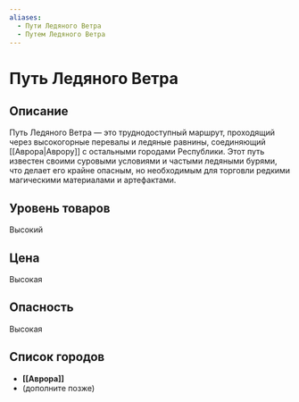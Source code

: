 ```yaml
---
aliases:
  - Пути Ледяного Ветра
  - Путем Ледяного Ветра
---
```


# Путь Ледяного Ветра

## Описание
Путь Ледяного Ветра — это труднодоступный маршрут, проходящий через высокогорные перевалы и ледяные равнины, соединяющий [[Аврора|Аврору]] с остальными городами Республики. Этот путь известен своими суровыми условиями и частыми ледяными бурями, что делает его крайне опасным, но необходимым для торговли редкими магическими материалами и артефактами.

## Уровень товаров
Высокий

## Цена
Высокая

## Опасность
Высокая

## Список городов
- **[[Аврора]]**
- (дополните позже)
